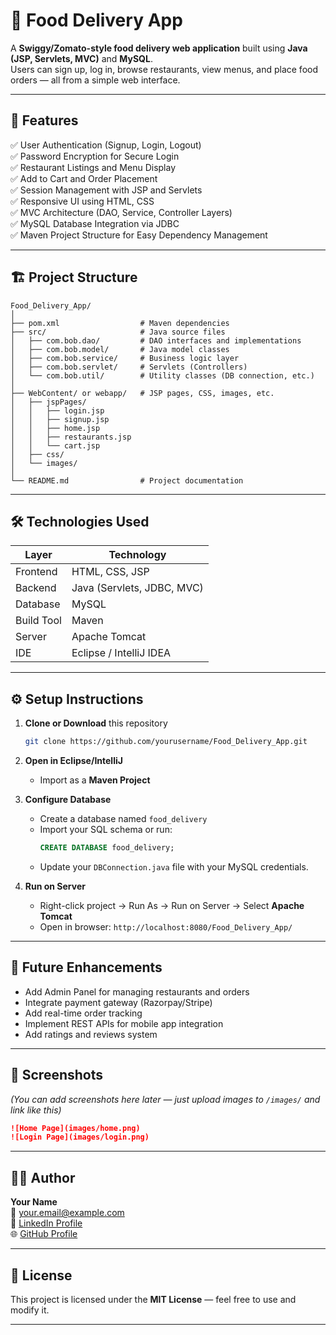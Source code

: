 # 🍴 Food Delivery App

A **Swiggy/Zomato-style food delivery web application** built using **Java (JSP, Servlets, MVC)** and **MySQL**.  
Users can sign up, log in, browse restaurants, view menus, and place food orders — all from a simple web interface.

---

## 🚀 Features

✅ User Authentication (Signup, Login, Logout)  
✅ Password Encryption for Secure Login  
✅ Restaurant Listings and Menu Display  
✅ Add to Cart and Order Placement  
✅ Session Management with JSP and Servlets  
✅ Responsive UI using HTML, CSS  
✅ MVC Architecture (DAO, Service, Controller Layers)  
✅ MySQL Database Integration via JDBC  
✅ Maven Project Structure for Easy Dependency Management  

---

## 🏗️ Project Structure

```
Food_Delivery_App/
│
├── pom.xml                  # Maven dependencies
├── src/                     # Java source files
│   ├── com.bob.dao/         # DAO interfaces and implementations
│   ├── com.bob.model/       # Java model classes
│   ├── com.bob.service/     # Business logic layer
│   ├── com.bob.servlet/     # Servlets (Controllers)
│   └── com.bob.util/        # Utility classes (DB connection, etc.)
│
├── WebContent/ or webapp/   # JSP pages, CSS, images, etc.
│   ├── jspPages/
│   │   ├── login.jsp
│   │   ├── signup.jsp
│   │   ├── home.jsp
│   │   ├── restaurants.jsp
│   │   └── cart.jsp
│   ├── css/
│   └── images/
│
└── README.md                # Project documentation
```

---

## 🛠️ Technologies Used

| Layer | Technology |
|-------|-------------|
| Frontend | HTML, CSS, JSP |
| Backend | Java (Servlets, JDBC, MVC) |
| Database | MySQL |
| Build Tool | Maven |
| Server | Apache Tomcat |
| IDE | Eclipse / IntelliJ IDEA |

---

## ⚙️ Setup Instructions

1. **Clone or Download** this repository  
   ```bash
   git clone https://github.com/yourusername/Food_Delivery_App.git
   ```

2. **Open in Eclipse/IntelliJ**  
   - Import as a **Maven Project**

3. **Configure Database**  
   - Create a database named `food_delivery`
   - Import your SQL schema or run:
     ```sql
     CREATE DATABASE food_delivery;
     ```
   - Update your `DBConnection.java` file with your MySQL credentials.

4. **Run on Server**  
   - Right-click project → Run As → Run on Server → Select **Apache Tomcat**  
   - Open in browser: `http://localhost:8080/Food_Delivery_App/`

---

## 🧠 Future Enhancements

- Add Admin Panel for managing restaurants and orders  
- Integrate payment gateway (Razorpay/Stripe)  
- Add real-time order tracking  
- Implement REST APIs for mobile app integration  
- Add ratings and reviews system  

---

## 📸 Screenshots

*(You can add screenshots here later — just upload images to `/images/` and link like this)*  
```markdown
![Home Page](images/home.png)
![Login Page](images/login.png)
```

---

## 🧑‍💻 Author

**Your Name**  
📧 your.email@example.com  
💼 [LinkedIn Profile](https://www.linkedin.com/in/yourprofile)  
🌐 [GitHub Profile](https://github.com/yourusername)

---

## 📜 License

This project is licensed under the **MIT License** — feel free to use and modify it.

---
